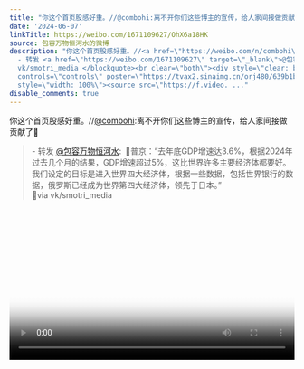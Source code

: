 ```yaml
---
title: "你这个首页股感好重。//@combohi:离不开你们这些博主的宣传，给人家间接做贡献了\U0001F44F - 转发 @包容万物恒河水:&ensp;\U0001F53B普京：“去年底GDP增速达3.6%，根据2024..."
date: '2024-06-07'
linkTitle: https://weibo.com/1671109627/OhX6a18HK
source: 包容万物恒河水的微博
description: "你这个首页股感好重。//<a href=\"https://weibo.com/n/combohi\">@combohi</a>:离不开你们这些博主的宣传，给人家间接做贡献了\U0001F44F<br><blockquote>
  - 转发 <a href=\"https://weibo.com/1671109627\" target=\"_blank\">@包容万物恒河水</a>: \U0001F53B普京：“去年底GDP增速达3.6%，根据2024年过去几个月的结果，GDP增速超过5%，这比世界许多主要经济体都要好。我们设定的目标是进入世界四大经济体，根据一些数据，包括世界银行的数据，俄罗斯已经成为世界第四大经济体，领先于日本。”<br>\U0001F53Bvia
  vk/smotri_media </blockquote><br clear=\"both\"><div style=\"clear: both\"></div><video
  controls=\"controls\" poster=\"https://tvax2.sinaimg.cn/orj480/639b1bfbly1hqh66lml4nj21hc0u040u.jpg\"
  style=\"width: 100%\"><source src=\"https://f.video. ..."
disable_comments: true
---
```

你这个首页股感好重。//<a href="https://weibo.com/n/combohi">@combohi</a>:离不开你们这些博主的宣传，给人家间接做贡献了👏<br><blockquote> - 转发 <a href="https://weibo.com/1671109627" target="_blank">@包容万物恒河水</a>: 🔻普京：“去年底GDP增速达3.6%，根据2024年过去几个月的结果，GDP增速超过5%，这比世界许多主要经济体都要好。我们设定的目标是进入世界四大经济体，根据一些数据，包括世界银行的数据，俄罗斯已经成为世界第四大经济体，领先于日本。”<br>🔻via vk/smotri_media </blockquote><br clear="both"><div style="clear: both"></div><video controls="controls" poster="https://tvax2.sinaimg.cn/orj480/639b1bfbly1hqh66lml4nj21hc0u040u.jpg" style="width: 100%"><source src="https://f.video. ...